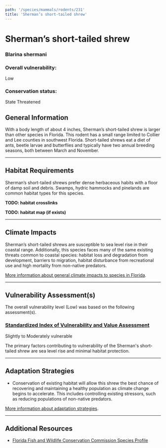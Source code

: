 ```yaml
---
path: '/species/mammals/rodents/231'
title: 'Sherman’s short-tailed shrew'
---
```


# Sherman’s short-tailed shrew

### Blarina shermani

<div id="TopSection">



<div>

### Overall vulnerability:

<div class="vulnerability vulnerability-low">Low</div>

### Conservation status:

State Threatened

</div>
</div>

## General Information

With a body length of about 4 inches, Sherman’s short-tailed shrew is larger than other species in Florida.  This rodent has a small range limited to Collier and Lee counties in southwest Florida.  Short-tailed shrews eat a diet of ants, beetle larvae and butterflies and typically have two annual breeding seasons, both between March and November.

<hr />

## Habitat Requirements



Sherman’s short-tailed shrews prefer dense herbaceous habits with a floor of damp soil and debris.  Swamps, hydric hammocks and pinelands are common habitat types for this species.

**TODO: habitat crosslinks**

**TODO: habitat map (if exists)**

<hr />

## Climate Impacts

Sherman’s short-tailed shrews are susceptible to sea level rise in their coastal range.  Additionally, this species faces many of the same existing threats common to coastal species: habitat loss and degradation from development, barriers to migration, habitat disturbance from recreational use and high mortality from non-native predators.

[More information about general climate impacts to species in Florida](/impacts/species).



<hr />

## Vulnerability Assessment(s)

The overall vulnerability level (Low) was based on the following assessment(s).
#### 
<div class="vulnerability-header">
<h3><a href="/impacts/vulnerability/sivva/species">Standardized Index of Vulnerability and Value Assessment</a></h3>
<div class="vulnerability vulnerability-moderate">Slightly to Moderately vulnerable</div>
</div> 

The primary factors contributing to vulnerability of the Sherman's short-tailed shrew are sea level rise and minimal habitat protection.


<hr />

## Adaptation Strategies

- Conservation of existing habitat will allow this shrew the best chance of recovering and maintaining a healthy population as climate change begins to accelerate.  This includes controlling existing stressors, such as reducing populations of non-native predators.

[More information about adaptation strategies](/strategies).

<hr />


## Additional Resources

- [Florida Fish and Wildlife Conservation Commission Species Profile](https://myfwc.com/wildlifehabitats/profiles/mammals/land/shermans-short-tailed-shrew/)
